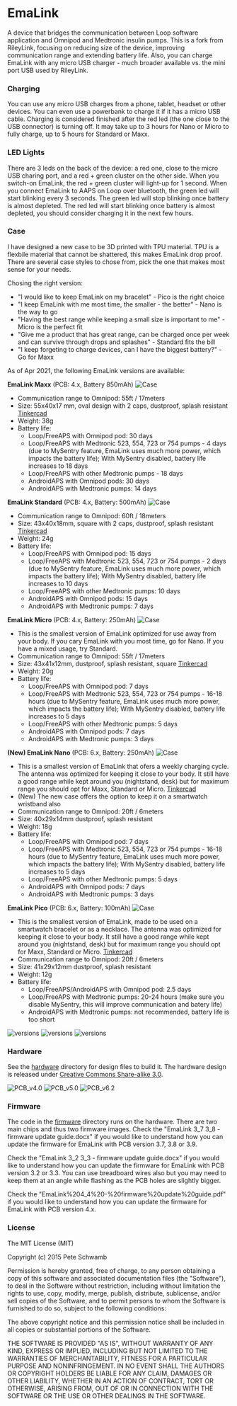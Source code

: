 # EmaLink

A device that bridges the communication between Loop software application and Omnipod and Medtronic insulin pumps. This is a fork from RileyLink, focusing on reducing size of the device, improving communication range and extending battery life. Also, you can charge EmaLink with any micro USB charger - much broader available vs. the mini port USB used by RileyLink.

### Charging

You can use any micro USB charges from a phone, tablet, headset or other devices. You can even use a powerbank to charge it if it has a micro USB cable. 
Charging is considered finished after the red led (the one close to the USB connector) is turning off. It may take up to 3 hours for Nano or Micro to fully charge, up to 5 hours for Standard or Maxx.

### LED Lights

There are 3 leds on the back of the device: a red one, close to the micro USB charing port, and a red + green cluster on the other side. 
When you switch-on EmaLink, the red + green cluster will light-up for 1 second. 
When you connect EmaLink to AAPS on Loop over bluetooth, the green led will start blinking every 3 seconds. The green led will stop blinking once battery is almost depleted.
The red led will start blinking once battery is almost depleted, you should consider charging it in the next few hours.

### Case

I have designed a new case to be 3D printed with TPU material. TPU is a flexbile material that cannot be shattered, this makes EmaLink
drop proof. There are several case styles to chose from, pick the one that makes most sense for your needs.

Chosing the right version:
* "I would like to keep EmaLink on my bracelet" - Pico is the right choice
* "I keep EmaLink with me most time, the smaller - the better" - Nano is the way to go
* "Having the best range while keeping a small size is important to me" - Micro is the perfect fit
* "Give me a product that has great range, can be charged once per week and can survive through drops and splashes" - Standard fits the bill
* "I keep forgeting to charge devices, can I have the biggest battery?" - Go for Maxx 

As of Apr 2021, the following EmaLink versions are available:

**EmaLink Maxx** (PCB: 4.x, Battery 850mAh)
![Case](https://github.com/sks01/EmaLink/blob/master/pictures/NewMaxx.png)
* Communication range to Omnipod: 55ft / 17meters
* Size: 55x40x17 mm, oval design with 2 caps, dustproof, splash resistant [Tinkercad](https://www.tinkercad.com/things/2sOWkvGTfb7)
* Weight: 38g
* Battery life:
    *	Loop/FreeAPS with Omnipod pod: 30 days
    * Loop/FreeAPS with Medtronic 523, 554, 723 or 754 pumps  - 4 days (due to MySentry feature, EmaLink uses much more power, which impacts the battery life); With MySentry disabled, battery life increases to 18 days
    * Loop/FreeAPS with other Medtronic pumps - 18 days
    * AndroidAPS with Omnipod pods: 30 days
    * AndroidAPS with Medtronic pumps: 14 days

**EmaLink Standard** (PCB: 4.x, Battery: 500mAh)
![Case](https://github.com/sks01/EmaLink/blob/master/pictures/Medium.png)
*  Communication range to Omnipod: 60ft / 18meters
*  Size: 43x40x18mm, square with 2 caps, dustproof, splash resistant [Tinkercad](https://www.tinkercad.com/things/3494lPR24DK)
*	Weight: 24g
*	Battery life: 
    *	Loop/FreeAPS with Omnipod pod: 15 days
    *	Loop/FreeAPS with Medtronic 523, 554, 723 or 754 pumps  - 2 days (due to MySentry feature, EmaLink uses much more power, which impacts the battery life); With MySentry disabled, battery life increases to 10 days
    *	Loop/FreeAPS with other Medtronic pumps: 10 days
    * AndroidAPS with Omnipod pods: 15 days
    *	AndroidAPS with Medtronic pumps: 7 days

**EmaLink Micro** (PCB: 4.x, Battery: 250mAh) 
![Case](https://github.com/sks01/EmaLink/blob/master/pictures/Micro.png)
*	This is the smallest version of EmaLink optimized for use away from your body. If you cary EmaLink with you most time, go for Nano. If you have a mixed usage, try Standard.
*  Communication range to Omnipod: 55ft / 17meters
*  Size: 43x41x12mm, dustproof, splash resistant, square [Tinkercad](https://www.tinkercad.com/things/kaO3JdWCOXo)
*	Weight: 20g
*	Battery life: 
    * Loop/FreeAPS with Omnipod pod: 7 days
    * Loop/FreeAPS with Medtronic 523, 554, 723 or 754 pumps  - 16-18 hours (due to MySentry feature, EmaLink uses much more power, which impacts the battery life); With MySentry disabled, battery life increases to 5 days
    * Loop/FreeAPS with other Medtronic pumps: 5 days
    * AndroidAPS with Omnipod pods: 7 days
    * AndroidAPS with Medtronic pumps: 3 days
    
**(New) EmaLink Nano** (PCB: 6.x, Battery: 250mAh)
![Case](https://github.com/sks01/EmaLink/blob/master/pictures/NeoNano.png)
*	This is a smallest version of EmaLink that ofers a weekly charging cycle. The antenna was optimized for keeping it close to your body. It still have a good range while kept around you (nightstand, desk) but for maximum range you should opt for Maxx, Standard or Micro. [Tinkercad](https://www.tinkercad.com/things/bE5cdci4nX8)
*	(New) The new case offers the option to keep it on a smartwatch wristband also
*  Communication range to Omnipod: 20ft / 6meters
*  Size: 40x29x14mm dustproof, splash resistant
*	Weight: 18g
*	Battery life: 
    * Loop/FreeAPS with Omnipod pod: 7 days
    * Loop/FreeAPS with Medtronic 523, 554, 723 or 754 pumps  - 16-18 hours (due to MySentry feature, EmaLink uses much more power, which impacts the battery life); With MySentry disabled, battery life increases to 5 days
    * Loop/FreeAPS with other Medtronic pumps: 5 days
    * AndroidAPS with Omnipod pods: 7 days
    * AndroidAPS with Medtronic pumps: 3 days

**EmaLink Pico** (PCB: 6.x, Battery: 100mAh)
![Case](https://github.com/sks01/EmaLink/blob/master/pictures/Pico.png)
*	This is the smallest version of EmaLink, made to be used on a smartwatch bracelet or as a necklace. The antenna was optimized for keeping it close to your body. It still have a good range while kept around you (nightstand, desk) but for maximum range you should opt for Maxx, Standard or Micro. [Tinkercad](https://www.tinkercad.com/things/7W1o2zNBAIm)
*  Communication range to Omnipod: 20ft / 6meters
*  Size: 41x29x12mm dustproof, splash resistant
*	Weight: 12g
*	Battery life: 
    * Loop/FreeAPS/AndroidAPS with Omnipod pod:  2.5 days
    * Loop/FreeAPS with Medtronic pumps: 20-24 hours (make sure you disable MySentry, this will improve communication and batery life)
    * AndroidAPS with Medtronic pumps: not recommended, battery life is too short

![versions](https://github.com/sks01/EmaLink/blob/master/pictures/Compare1.png)
![versions](https://github.com/sks01/EmaLink/blob/master/pictures/Compare2.png)
![versions](https://github.com/sks01/EmaLink/blob/master/pictures/Compare3.png)

### Hardware

See the [hardware](https://github.com/sks01/emalink/tree/master/hardware) directory for design files to build it. The hardware design is released under [Creative Commons Share-alike 3.0](http://creativecommons.org/licenses/by-sa/3.0/).  

![PCB_v4.0](https://github.com/sks01/EmaLink/blob/master/pictures/EL_PCB_v4.0.png)
![PCB_v5.0](https://github.com/sks01/EmaLink/blob/master/pictures/Nano_PCB.png)
![PCB_v6.2](https://github.com/sks01/EmaLink/blob/master/pictures/Nano_PCB.png)

### Firmware

The code in the [firmware](https://github.com/sks01/emalink/tree/master/firmware) directory runs on the hardware.  There are two main chips and thus two firmware images.
Check the "EmaLink 3_7 3_8 - firmware update guide.docx" if you would like to understand how you can update the firmware for EmaLink with PCB version 3.7, 3.8 or 3.9.

Check the "EmaLink 3_2 3_3 - firmware update guide.docx" if you would like to understand how you can update the firmware for EmaLink with PCB version 3.2 or 3.3. You can use breadboard wires also but you may need to keep them at an angle while flashing as the PCB holes are slightly bigger.

Check the "EmaLink%204_4%20-%20firmware%20update%20guide.pdf" if you would like to understand how you can update the firmware for EmaLink with PCB version 4.x. 

### License

The MIT License (MIT)

Copyright (c) 2015 Pete Schwamb

Permission is hereby granted, free of charge, to any person obtaining a copy
of this software and associated documentation files (the "Software"), to deal
in the Software without restriction, including without limitation the rights
to use, copy, modify, merge, publish, distribute, sublicense, and/or sell
copies of the Software, and to permit persons to whom the Software is
furnished to do so, subject to the following conditions:

The above copyright notice and this permission notice shall be included in all
copies or substantial portions of the Software.

THE SOFTWARE IS PROVIDED "AS IS", WITHOUT WARRANTY OF ANY KIND, EXPRESS OR
IMPLIED, INCLUDING BUT NOT LIMITED TO THE WARRANTIES OF MERCHANTABILITY,
FITNESS FOR A PARTICULAR PURPOSE AND NONINFRINGEMENT. IN NO EVENT SHALL THE
AUTHORS OR COPYRIGHT HOLDERS BE LIABLE FOR ANY CLAIM, DAMAGES OR OTHER
LIABILITY, WHETHER IN AN ACTION OF CONTRACT, TORT OR OTHERWISE, ARISING FROM,
OUT OF OR IN CONNECTION WITH THE SOFTWARE OR THE USE OR OTHER DEALINGS IN THE
SOFTWARE.

